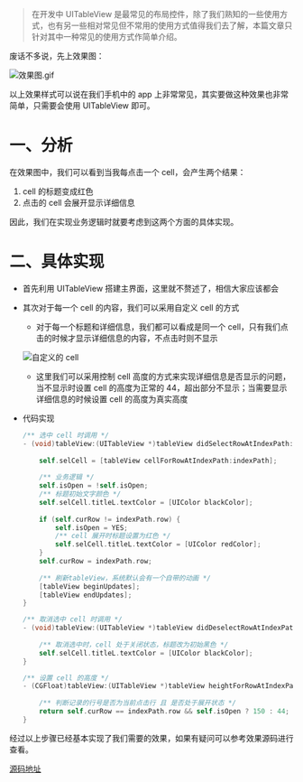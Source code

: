 > 在开发中 UITableView  是最常见的布局控件，除了我们熟知的一些使用方式，也有另一些相对常见但不常用的使用方式值得我们去了解，本篇文章只针对其中一种常见的使用方式作简单介绍。

废话不多说，先上效果图：

![效果图.gif](https://tva1.sinaimg.cn/large/006y8mN6gy1g8qtu8zdq3g30aa0i2wi6.gif)

以上效果样式可以说在我们手机中的 app 上非常常见，其实要做这种效果也非常简单，只需要会使用 UITableView 即可。

# 一、分析

在效果图中，我们可以看到当我每点击一个 cell，会产生两个结果：

1. cell 的标题变成红色
2. 点击的 cell 会展开显示详细信息

因此，我们在实现业务逻辑时就要考虑到这两个方面的具体实现。

# 二、具体实现

- 首先利用 UITableView 搭建主界面，这里就不赘述了，相信大家应该都会

- 其次对于每一个 cell 的内容，我们可以采用自定义 cell 的方式

  -  对于每一个标题和详细信息，我们都可以看成是同一个 cell，只有我们点击的时候才显示详细信息的内容，不点击时则不显示

  ![自定义的 cell](https://tva1.sinaimg.cn/large/006y8mN6gy1g8qtu9uudxj309t052t8s.jpg)

  - 这里我们可以采用控制 cell 高度的方式来实现详细信息是否显示的问题，当不显示时设置 cell 的高度为正常的 44，超出部分不显示；当需要显示详细信息的时候设置 cell 的高度为真实高度

- 代码实现

  ```objective-c
  /** 选中 cell 时调用 */
  - (void)tableView:(UITableView *)tableView didSelectRowAtIndexPath:(NSIndexPath *)indexPath {
      
      self.selCell = [tableView cellForRowAtIndexPath:indexPath];
      
      /** 业务逻辑 */
      self.isOpen = !self.isOpen;
      /** 标题初始文字颜色 */
      self.selCell.titleL.textColor = [UIColor blackColor];
      
      if (self.curRow != indexPath.row) {
          self.isOpen = YES;
          /** cell 展开时标题设置为红色 */
          self.selCell.titleL.textColor = [UIColor redColor];
      }
      self.curRow = indexPath.row;
      
      /** 刷新tableView，系统默认会有一个自带的动画 */
      [tableView beginUpdates];
      [tableView endUpdates];
  }

  /** 取消选中 cell 时调用 */
  - (void)tableView:(UITableView *)tableView didDeselectRowAtIndexPath:(NSIndexPath *)indexPath {
      
      /** 取消选中时，cell 处于关闭状态，标题改为初始黑色 */
      self.selCell.titleL.textColor = [UIColor blackColor];
  }

  /** 设置 cell 的高度 */
  - (CGFloat)tableView:(UITableView *)tableView heightForRowAtIndexPath:(NSIndexPath *)indexPath {
      
      /** 判断记录的行号是否为当前点击行 且 是否处于展开状态 */
      return self.curRow == indexPath.row && self.isOpen ? 150 : 44;
  }
  ```

经过以上步骤已经基本实现了我们需要的效果，如果有疑问可以参考效果源码进行查看。

[源码地址](https://github.com/BWLi420/BWTableView_SimpleUse)

